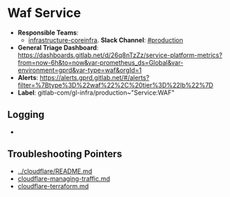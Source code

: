 <!-- MARKER: do not edit this section directly. Edit services/service-catalog.yml then run scripts/generate-docs -->
#  Waf Service

* **Responsible Teams**:
  * [infrastructure-coreinfra](https://about.gitlab.com/handbook/engineering/infrastructure/team/reliability/). **Slack Channel**: [#production](https://gitlab.slack.com/archives/production)
* **General Triage Dashboard**: https://dashboards.gitlab.net/d/26q8nTzZz/service-platform-metrics?from=now-6h&to=now&var-prometheus_ds=Global&var-environment=gprd&var-type=waf&orgId=1
* **Alerts**: https://alerts.gprd.gitlab.net/#/alerts?filter=%7Btype%3D%22waf%22%2C%20tier%3D%22lb%22%7D
* **Label**: gitlab-com/gl-infra/production~"Service:WAF"

## Logging

* []()

## Troubleshooting Pointers

* [../cloudflare/README.md](../cloudflare/README.md)
* [cloudflare-managing-traffic.md](cloudflare-managing-traffic.md)
* [cloudflare-terraform.md](cloudflare-terraform.md)
<!-- END_MARKER -->
